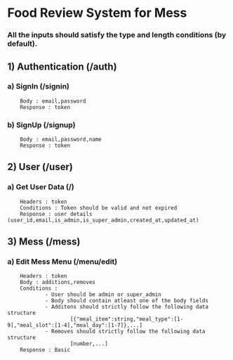 # Food Review System for Mess
### All the inputs should satisfy the type and length conditions (by default).

## 1) Authentication (/auth)
### a) SignIn (/signin)
        Body : email,password
        Response : token
### b) SignUp (/signup)
        Body : email,password,name
        Response : token
## 2) User (/user)
### a) Get User Data (/)
        Headers : token
        Conditions : Token should be valid and not expired
        Response : user details (user_id,email,is_admin,is_super_admin,created_at,updated_at)
## 3) Mess (/mess)
### a) Edit Mess Menu (/menu/edit)
        Headers : token
        Body : additions,removes
        Conditions : 
                - User should be admin or super_admin
                - Body should contain atleast one of the body fields
                - Additons should strictly follow the following data structure
                        [{"meal_item":string,"meal_type":[1-9],"meal_slot":[1-4],"meal_day":[1-7]},...]
                - Removes should strictly follow the following data structure
                        [number,...]
        Response : Basic